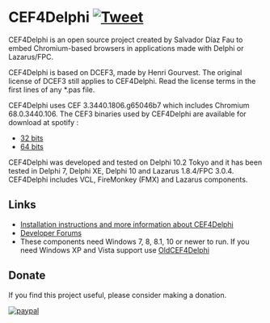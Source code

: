 # CEF4Delphi [![Tweet](https://img.shields.io/twitter/url/http/shields.io.svg?style=social)](https://twitter.com/intent/tweet?text=Use%20CEF4Delphi%20to%20embed%20Chromium-based%20browsers%20in%20your%20application&url=https://github.com/salvadordf/CEF4Delphi&via=briskbard&hashtags=cef4delphi,delphi,lazarus,fpc)
CEF4Delphi is an open source project created by Salvador Díaz Fau to embed Chromium-based browsers in applications made with Delphi or Lazarus/FPC.

CEF4Delphi is based on DCEF3, made by Henri Gourvest. The original license of DCEF3 still applies to CEF4Delphi. Read the license terms in the first lines of any *.pas file.

CEF4Delphi uses CEF 3.3440.1806.g65046b7 which includes Chromium 68.0.3440.106. 
The CEF3 binaries used by CEF4Delphi are available for download at spotify :
* [32 bits](http://opensource.spotify.com/cefbuilds/cef_binary_3.3440.1806.g65046b7_windows32.tar.bz2)
* [64 bits](http://opensource.spotify.com/cefbuilds/cef_binary_3.3440.1806.g65046b7_windows64.tar.bz2)


CEF4Delphi was developed and tested on Delphi 10.2 Tokyo and it has been tested in Delphi 7, Delphi XE, Delphi 10 and Lazarus 1.8.4/FPC 3.0.4. CEF4Delphi includes VCL, FireMonkey (FMX) and Lazarus components.

## Links
* [Installation instructions and more information about CEF4Delphi](https://www.briskbard.com/index.php?lang=en&pageid=cef)
* [Developer Forums](https://www.briskbard.com/forum)
* These components need Windows 7, 8, 8.1, 10 or newer to run. If you need Windows XP and Vista support use [OldCEF4Delphi](https://github.com/salvadordf/OldCEF4Delphi)

## Donate
If you find this project useful, please consider making a donation.

[![paypal](https://www.paypalobjects.com/en_US/i/btn/btn_donateCC_LG.gif)](https://www.paypal.com/cgi-bin/webscr?cmd=_s-xclick&hosted_button_id=FTSD2CCGXTD86)
